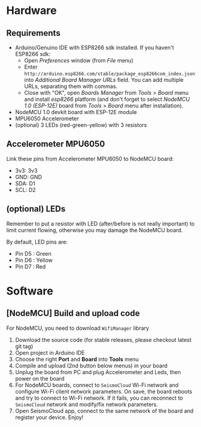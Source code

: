# Hardware

## Requirements

* Arduino/Genuino IDE with ESP8266 sdk installed. If you haven't ESP8266 sdk:
	* Open *Preferences* window (from *File* menu)
	* Enter `http://arduino.esp8266.com/stable/package_esp8266com_index.json` into *Additional Board Manager URLs* field. You can add multiple URLs, separating them with commas.
	* Close with "OK", open *Boards Manager* from *Tools* > *Board* menu and install *esp8266* platform (and don't forget to select *NodeMCU 1.0 (ESP-12E)* board from *Tools* > *Board* menu after installation).
* NodeMCU 1.0 devkit board with ESP-12E module
* MPU6050 Accelerometer
* (optional) 3 LEDs (red-green-yellow) with 3 resistors

## Accelerometer MPU6050

Link these pins from Accelerometer MPU6050 to NodeMCU board:

* 3v3: 3v3
* GND: GND
* SDA: D1
* SCL: D2

## (optional) LEDs

Remember to put a resistor with LED (after/before is not really important) to limit
current flowing, otherwise you may damage the NodeMCU board.

By default, LED pins are:

* Pin D5 : Green
* Pin D6 : Yellow
* Pin D7 : Red

# Software

## [NodeMCU] Build and upload code

For NodeMCU, you need to download `WifiManager` library

1. Download the source code (for stable releases, please checkout latest git tag)
2. Open project in Arduino IDE
3. Choose the right **Port** and **Board** into **Tools** menu
4. Compile and upload (2nd button below menus) in your board
5. Unplug the board from PC and plug Accelerometer and Leds, then power on the board
6. For NodeMCU boards, connect to `SeismoCloud` Wi-Fi network and configure Wi-Fi client network parameters. On save, the board reboots and try to connect to Wi-Fi network. If it fails, you can reconnect to `SeismoCloud` network and modify/fix network parameters.
7. Open SeismoCloud app, connect to the same network of the board and register your device. Enjoy!
